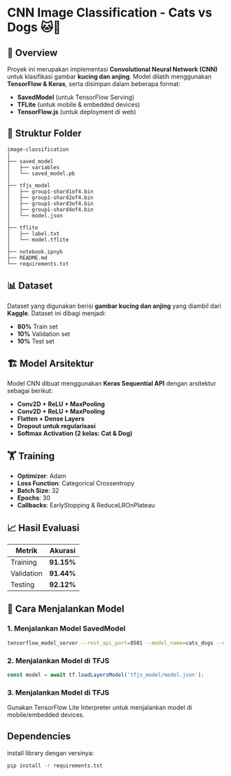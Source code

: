 # CNN Image Classification - Cats vs Dogs 🐱🐶

## 📌 Overview
Proyek ini merupakan implementasi **Convolutional Neural Network (CNN)** untuk klasifikasi gambar **kucing dan anjing**. Model dilatih menggunakan **TensorFlow & Keras**, serta disimpan dalam beberapa format:  
- **SavedModel** (untuk TensorFlow Serving)
- **TFLite** (untuk mobile & embedded devices)
- **TensorFlow.js** (untuk deployment di web)

## 📂 Struktur Folder
```
image-classification
│
├── saved_model
│   ├── variables
│   └── saved_model.pb
│
├── tfjs_model
│   ├── group1-shard1of4.bin
│   ├── group1-shard2of4.bin
│   ├── group1-shard3of4.bin
│   ├── group1-shard4of4.bin
│   └── model.json
│
├── tflite
│   ├── label.txt
│   └── model.tflite
│
├── notebook.ipnyb
├── README.md
└── requirements.txt
```

## 📊 Dataset
Dataset yang digunakan berisi **gambar kucing dan anjing** yang diambil dari **Kaggle**. Dataset ini dibagi menjadi:
- **80%** Train set  
- **10%** Validation set  
- **10%** Test set  

## 🏗️ Model Arsitektur
Model CNN dibuat menggunakan **Keras Sequential API** dengan arsitektur sebagai berikut:
- **Conv2D + ReLU + MaxPooling**
- **Conv2D + ReLU + MaxPooling**
- **Flatten + Dense Layers**
- **Dropout untuk regularisasi**
- **Softmax Activation (2 kelas: Cat & Dog)**

## 🏋️ Training
- **Optimizer**: Adam  
- **Loss Function**: Categorical Crossentropy  
- **Batch Size**: 32  
- **Epochs**: 30  
- **Callbacks**: EarlyStopping & ReduceLROnPlateau

## 📈 Hasil Evaluasi
| Metrik       | Akurasi |
|-------------|---------|
| Training    | **91.15%** |
| Validation  | **91.44%** |
| Testing     | **92.12%** |

## 🚀 Cara Menjalankan Model
### 1️. Menjalankan Model SavedModel
```bash
tensorflow_model_server --rest_api_port=8501 --model_name=cats_dogs --model_base_path=$(pwd)/saved_model
```
### 2. Menjalankan Model di TFJS
```javascript
const model = await tf.loadLayersModel('tfjs_model/model.json');
```
### 3. Menjalankan Model di TFJS
Gunakan TensorFlow Lite Interpreter untuk menjalankan model di mobile/embedded devices.

## Dependencies
install library dengan versinya:
```bash
pip install -r requirements.txt

